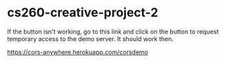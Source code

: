 # cs260-creative-project-2

If the button isn't working, go to this link and click on the button to request temporary access to the demo server. It should work then.

https://cors-anywhere.herokuapp.com/corsdemo
